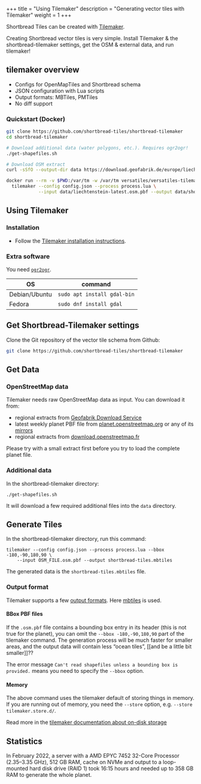 +++
title = "Using Tilemaker"
description = "Generating vector tiles with Tilemaker"
weight = 1
+++

Shortbread Tiles can be created with [Tilemaker](https://tilemaker.org/).

Creating Shortbread vector tiles is very simple. Install Tilemaker & the shortbread-tilemaker settings, get the OSM & external data, and run tilemaker!

## tilemaker overview

* Configs for OpenMapTiles and Shortbread schema
* JSON configuration with Lua scripts
* Output formats: MBTiles, PMTiles
* No diff support

### Quickstart (Docker)

```bash
git clone https://github.com/shortbread-tiles/shortbread-tilemaker
cd shortbread-tilemaker

# Download additional data (water polygons, etc.). Requires ogr2ogr!
./get-shapefiles.sh

# Download OSM extract
curl -sSfO --output-dir data https://download.geofabrik.de/europe/liechtenstein-latest.osm.pbf

docker run --rm -v $PWD:/var/tm -w /var/tm versatiles/versatiles-tilemaker \
  tilemaker --config config.json --process process.lua \
            --input data/liechtenstein-latest.osm.pbf --output data/shortbread.pmtiles
```

## Using Tilemaker

### Installation

- Follow the [Tilemaker installation instructions](https://github.com/systemed/tilemaker/blob/master/docs/INSTALL.md).

### Extra software

You need [`ogr2ogr`](https://gdal.org/programs/ogr2ogr.html).

| OS            | command                     |
| ------------- | --------------------------- |
| Debian/Ubuntu | `sudo apt install gdal-bin` |
| Fedora        | `sudo dnf install gdal`     |

## Get Shortbread-Tilemaker settings

Clone the Git repository of the vector tile schema from Github:

```sh
git clone https://github.com/shortbread-tiles/shortbread-tilemaker
```

## Get Data

### OpenStreetMap data

Tilemaker needs raw OpenStreetMap data as input. You can download it from:

- regional extracts from [Geofabrik Download Service](https://download.geofabrik.de)
- latest weekly planet PBF file from [planet.openstreetmap.org](https://planet.openstreetmap.org/) or any of its [mirrors](https://wiki.openstreetmap.org/wiki/Planet.osm#Planet.osm_mirrors)
- regional extracts from [download.openstreetmap.fr](https://download.openstreetmap.fr/extracts/)

Please try with a small extract first before you try to load the complete planet file.

### Additional data

In the shortbread-tilemaker directory:

    ./get-shapefiles.sh

It will download a few required additional files into the `data` directory.

## Generate Tiles

In the shortbread-tilemaker directory, run this command:

    tilemaker --config config.json --process process.lua --bbox -180,-90,180,90 \
    	--input OSM_FILE.osm.pbf --output shortbread-tiles.mbtiles

The generated data is the `shortbread-tiles.mbtiles` file.

### Output format

Tilemaker supports a few [output formats](https://github.com/systemed/tilemaker/blob/master/docs/RUNNING.md#standard-usage). Here [mbtiles](https://wiki.openstreetmap.org/wiki/MBTiles) is used.

#### BBox PBF files

If the `.osm.pbf` file contains a bounding box entry in its header (this is not
true for the planet), you can omit the `--bbox -180,-90,180,90` part of the
tilemaker command. The generation process will be much faster for smaller
areas, and the output data will contain less “ocean tiles”, [[and be a little
bit smaller]]??

The error message `Can't read shapefiles unless a bounding box is provided.`
means you need to specify the `--bbox` option.

#### Memory

The above command uses the tilemaker default of storing things in memory. If you are running out of memory, you need the `--store` option, e.g. `--store tilemaker.store.d/`.

Read more in the [tilemaker documentation about on-disk storage](https://github.com/systemed/tilemaker/blob/master/docs/RUNNING.md#using-on-disk-storage)

## Statistics

In February 2022, a server with a AMD EPYC 7452 32-Core Processor (2.35–3.35 GHz), 512 GB RAM,
cache on NVMe and output to a loop-mounted hard disk drive (RAID 1) took 16:15 hours and needed up
to 358 GB RAM to generate the whole planet.
